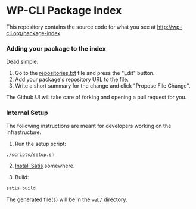 WP-CLI Package Index
====================

This repository contains the source code for what you see at <http://wp-cli.org/package-index>.

### Adding your package to the index

Dead simple:

1. Go to the [repositories.txt](https://github.com/wp-cli/package-index/blob/master/repositories.txt) file and press the "Edit" button.
2. Add your package's repository URL to the file.
3. Write a short summary for the change and click "Propose File Change".

The Github UI will take care of forking and opening a pull request for you.

### Internal Setup

The following instructions are meant for developers working on the infrastructure.

1) Run the setup script:

```bash
./scripts/setup.sh
```

2) [Install Satis](https://github.com/composer/satis#usage) somewhere.

3) Build:

```bash
satis build
```

The generated file(s) will be in the `web/` directory.
